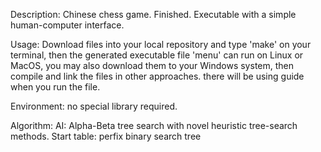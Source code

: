 Description:    Chinese chess game. Finished. Executable with a simple human-computer interface.

Usage:  Download files into your local repository and type 'make' on your terminal, 
        then the generated executable file 'menu' can run on Linux or MacOS, you may also download them to your Windows system, 
        then compile and link the files in other approaches. there will be using guide when you run the file.

Environment:  no special library required.

Algorithm:    AI: Alpha-Beta tree search with novel heuristic tree-search methods. 
              Start table: perfix binary search tree
